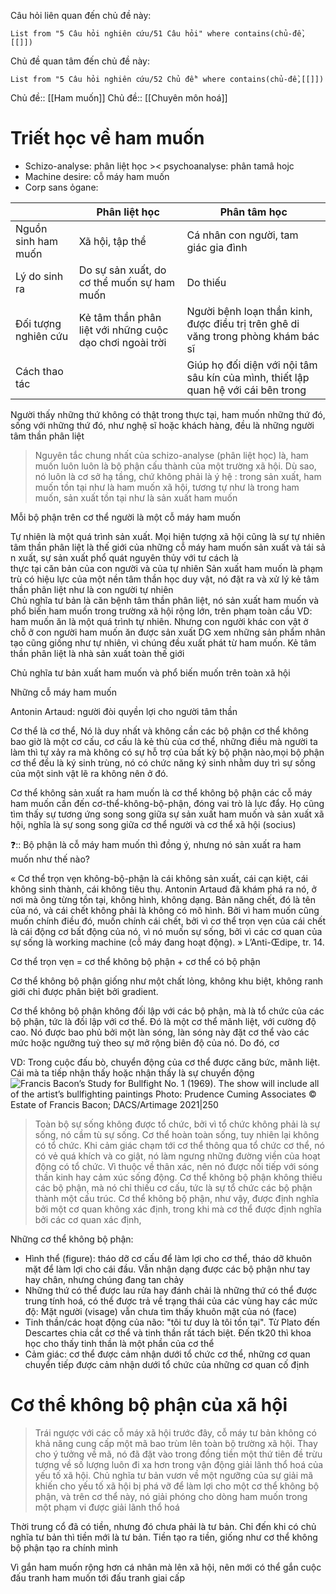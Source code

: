Câu hỏi liên quan đến chủ đề này:
```dataview
List from "5 Câu hỏi nghiên cứu/51 Câu hỏi" where contains(chủ-đề,[[]]) 
```

Chủ đề quan tâm đến chủ đề này:
```dataview
List from "5 Câu hỏi nghiên cứu/52 Chủ đề" where contains(chủ-đề,[[]]) 
```

Chủ đề:: [[Ham muốn]]
Chủ đề:: [[Chuyên môn hoá]]
# Triết học về ham muốn
- Schizo-analyse: phân liệt học >< psychoanalyse: phân tamâ hojc
- Machine desire: cỗ máy ham muốn
- Corp sans ỏgane: 

|                      | Phân liệt học                                            | Phân tâm học                                                                       |
| -------------------- | -------------------------------------------------------- | ---------------------------------------------------------------------------------- |
| Nguồn sinh ham muốn  | Xã hội, tập thể                                          | Cá nhân con người, tam giác gia đình                                               |
| Lý do sinh ra        | Do sự sản xuất, do cơ thể muốn sự ham muốn               | Do thiếu                                                                           |
| Đối tượng nghiên cứu | Kẻ tâm thần phân liệt với những cuộc dạo chơi ngoài trời | Người bệnh loạn thần kinh, được điều trị trên ghê di văng trong phòng khám bác sĩ  |
| Cách thao tác        |                                                          | Giúp họ đối diện với nội tâm sâu kín của mình, thiết lập quan hệ với cái bên trong |

Người thấy những thứ không có thật trong thực tại, ham muốn những thứ đó, sống với những thứ đó, như nghệ sĩ hoặc khách hàng, đều là những người tâm thần phân liệt

> Nguyên tắc chung nhất của schizo-analyse (phân liệt học) là, ham muốn luôn luôn là bộ phận cấu thành của một trường xã hội. Dù sao, nó luôn là cơ sở hạ tầng, chứ không phải là ý hệ : trong sản xuất, ham muốn tồn tại như là ham muốn xã hội, tương tự như là trong ham muốn, sản xuất tồn tại như là sản xuất ham muốn

Mỗi bộ phận trên cơ thể người là một cỗ máy ham muốn

Tự nhiên là một quá trình sản xuất. Mọi hiện tượng xã hội cũng là sự tự nhiên
tâm thần phân liệt là thế giới của những cỗ máy ham muốn sản xuất và tái sản xuất, sự sản xuất phổ quát nguyên thủy với tư cách là thực tại căn bản của con người và của tự nhiên
Sản xuất ham muốn là phạm trù có hiệu lực của một nền tâm thần học duy vật, nó đặt ra và xử lý kẻ tâm thần phân liệt như là con người tự nhiên
Chủ nghĩa tư bản là căn bệnh tâm thần phân liệt, nó sản xuất ham muốn và phổ biến ham muốn trong trường xã hội rộng lớn, trên phạm toàn cầu
VD: ham muốn ăn là một quá trình tự nhiên. Nhưng con người khác con vật ở chỗ ở con người ham muốn ăn được sản xuất
DG xem những sản phẩm nhân tạo cũng giống như tự nhiên, vì chúng đều xuất phát từ ham muốn.
Kẻ tâm thần phân liệt là nhà sản xuất toàn thế giới

Chủ nghĩa tư bản xuất ham muốn và phổ biến muốn trên toàn xã hội

Những cỗ máy ham muốn

Antonin Artaud: người đòi quyền lợi cho người tâm thần

Cơ thể là cơ thể,
Nó là duy nhất​
và không cần các bộ phận​
cơ thể không bao giờ là một cơ cấu,​
cơ cấu là kẻ thù của cơ thể,​
những điều mà người ta làm​
thì tự xảy ra​
mà không có sự hỗ trợ của bất kỳ bộ phận nào,​
mọi bộ phận cơ thể đều là ký sinh trùng,​
nó có chức năng ký sinh​
nhằm duy trì sự sống của một sinh vật​
lẽ ra không nên ở đó.​

Cơ thể không sản xuất ra ham muốn là cơ thể không bộ phận
các cỗ máy ham muốn cần đến cơ-thể-không-bộ-phận,  đóng vai trò là lực đẩy. Họ cũng tìm thấy sự tương ứng song song giữa sự sản xuất ham muốn và sản xuất xã hội, nghĩa là sự song song giữa cơ thể người và cơ thể xã hội (socius)

❓:: Bộ phận là cỗ máy ham muốn thì đồng ý, nhưng nó sản xuất ra ham muốn như thế nào?

« Cơ thể trọn vẹn không-bộ-phận là cái không sản xuất, cái cạn kiệt, cái không sinh thành, cái không tiêu thụ. Antonin Artaud đã khám phá ra nó, ở nơi mà ông từng tồn tại, không hình, không dạng. Bản năng chết, đó là tên của nó, và cái chết không phải là không có mô hình. Bởi vì ham muốn cũng muốn chính điều đó, muốn chính cái chết, bởi vì cơ thể trọn vẹn của cái chết là cái động cơ bất động của nó, vì nó muốn sự sống, bởi vì các cơ quan của sự sống là working machine (cỗ máy đang hoạt động). » L’Anti-Œdipe, tr. 14.

Cơ thể trọn vẹn = cơ thể không bộ phận + cơ thể có bộ phận

Cơ thể không bộ phận giống như một chất lỏng, không khu biệt, không ranh giới chỉ được phân biệt bởi gradient. 

Cơ thể không bộ phận không đối lập với các bộ phận, mà là tổ chức của các bộ phận, tức là đối lập với cơ thể. Đó là một cơ thể mãnh liệt, với cường độ cao. Nó được bao phủ bởi một làn sóng, làn sóng này đặt cơ thể vào các mức hoặc ngưỡng tuỳ theo sự mở rộng biên độ của nó. Do đó, cơ 

VD: Trong cuộc đấu bò, chuyển động của cơ thể được căng bức, mãnh liệt. Cái mà ta tiếp nhận thấy hoặc nhận thấy là sự chuyển động
![Francis Bacon’s Study for Bullfight No. 1 (1969). The show will include all of the artist’s bullfighting paintings Photo: Prudence Cuming Associates © Estate of Francis Bacon; DACS/Artimage 2021|250](https://cdn.sanity.io/images/cxgd3urn/production/b1c7d1bca151556ae4194ef15e5ced86ae0a6f45-1182x1600.jpg?w=1920&h=2599&fit=crop&auto=format)

>Toàn bộ sự sống không được tổ chức, bởi vì tổ chức không phải là sự sống, nó cầm tù sự sống. Cơ thể hoàn toàn sống, tuy nhiên lại không có tổ chức. Khi cảm giác chạm tới cơ thể thông qua tổ chức cơ thể, nó có vẻ quá khích và co giật, nó làm ngưng những đường viền của hoạt động có tổ chức. Vì thuộc về thân xác, nên nó được nối tiếp với sóng thần kinh hay cảm xúc sống động.
>Cơ thể không bộ phận không thiếu các bộ phận, mà nó chỉ thiếu cơ cấu, tức là sự tổ chức các bộ phận thành một cấu trúc. Cơ thể không bộ phận, như vậy, được định nghĩa bởi một cơ quan không xác định, trong khi mà cơ thể được định nghĩa bởi các cơ quan xác định,

Những cơ thể không bộ phận:
- Hình thể (figure): tháo dỡ cơ cấu để làm lợi cho cơ thể, tháo dỡ khuôn mặt để làm lợi cho cái đầu. Vẫn nhận dạng được các bộ phận như tay hay chân, nhưng chúng đang tan chảy
- Những thứ có thể được lau rửa hay đánh chải là những thứ có thể được trung tính hoá, có thể được trả về trạng thái của các vùng hay các mức độ: Mặt người (visage) vẫn chưa tìm thấy khuôn mặt của nó (face) 
- Tinh thần/các hoạt động của não: "tôi tư duy là tôi tồn tại". Từ Plato đến Descartes chia cắt cơ thể và tinh thần rất tách biệt. Đến tk20 thì khoa học cho thấy tinh thần là một phần của cơ thể
- Cảm giác: cơ thể được cảm nhận dưới tổ chức cơ thể, những cơ quan chuyển tiếp được cảm nhận dưới tổ chức của những cơ quan cố định
# Cơ thể không bộ phận của xã hội
> Trái ngược với các cỗ máy xã hội trước đây, cỗ máy tư bản không có khả năng cung cấp một mã bao trùm lên toàn bộ trường xã hội. Thay cho ý tưởng về mã, nó đã đặt vào trong đồng tiền một thứ tiên đề trừu tượng về số lượng luôn đi xa hơn trong vận động giải lãnh thổ hoá của yếu tố xã hội. Chủ nghĩa tư bản vươn về một ngưỡng của sự giải mã khiến cho yếu tố xã hội bị phá vỡ để làm lợi cho một cơ thể không bộ phận, và trên cơ thể này, nó giải phóng cho dòng ham muốn trong một phạm vi được giải lãnh thổ hoá


Thời trung cổ đã có tiền, nhưng đó chưa phải là tư bản. Chỉ đến khi có chủ nghĩa tư bản thì tiền mới là tư bản. Tiền tạo ra tiền, giống như cơ thể không bộ phận tạo ra chính mình

Vì gắn ham muốn rộng hơn cá nhân mà lên xã hội, nên mới có thể gắn cuộc đấu tranh ham muốn tới đấu tranh giai cấp